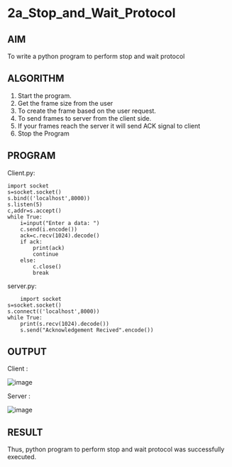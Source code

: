 # 2a_Stop_and_Wait_Protocol
## AIM 
To write a python program to perform stop and wait protocol
## ALGORITHM
1. Start the program.
2. Get the frame size from the user
3. To create the frame based on the user request.
4. To send frames to server from the client side.
5. If your frames reach the server it will send ACK signal to client
6. Stop the Program
## PROGRAM

Client.py:
```
import socket
s=socket.socket()
s.bind(('localhost',8000))
s.listen(5)
c,addr=s.accept()
while True:
    i=input("Enter a data: ")
    c.send(i.encode())
    ack=c.recv(1024).decode()
    if ack:
        print(ack)
        continue
    else:
        c.close()
        break
```
server.py:
```
    import socket
s=socket.socket()
s.connect(('localhost',8000))
while True:
    print(s.recv(1024).decode())
    s.send("Acknowledgement Recived".encode())
```

## OUTPUT

Client :

![image](https://github.com/Hemanthreddy0321/2a_Stop_and_Wait_Protocol/assets/150005937/24442fbb-2872-4210-b7ab-4e0eaf26e3e6)


Server :


![image](https://github.com/Hemanthreddy0321/2a_Stop_and_Wait_Protocol/assets/150005937/8daa24c7-e23f-417a-b803-574960888f87)


## RESULT
Thus, python program to perform stop and wait protocol was successfully executed.
